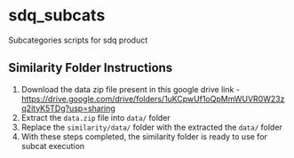 # sdq_subcats
Subcategories scripts for sdq product

## Similarity Folder Instructions

1. Download the data zip file present in this google drive link - https://drive.google.com/drive/folders/1uKCpwUf1oQpMmWUVR0W23zq2ityK5TDg?usp=sharing
2. Extract the `data.zip` file into `data/` folder
3. Replace the `similarity/data/` folder with the extracted the `data/` folder
4. With these steps completed, the similarity folder is ready to use for subcat execution
